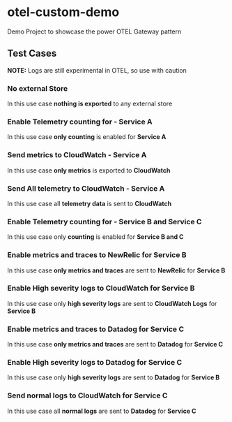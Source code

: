 # otel-custom-demo
Demo Project to showcase the power OTEL Gateway pattern

## Test Cases

**NOTE:** Logs are still experimental in OTEL, so use with caution

### No external Store

In this use case **nothing is exported** to any external store

### Enable Telemetry counting for - Service A

In this use case **only counting** is enabled for **Service A**

### Send metrics to CloudWatch - Service A

In this use case **only metrics** is exported to **CloudWatch**

### Send All telemetry to CloudWatch - Service A

In this use case all **telemetry data** is sent to **CloudWatch**

### Enable Telemetry counting for - Service B and Service C

In this use case only **counting** is enabled for **Service B and C**

### Enable metrics and traces to NewRelic for Service B

In this use case **only metrics and traces** are sent to **NewRelic** for **Service B**

### Enable High severity logs to CloudWatch for Service B

In this use case only **high severity logs** are sent to **CloudWatch Logs** for **Service B**

### Enable metrics and traces to Datadog for Service C

In this use case **only metrics and traces** are sent to **Datadog** for **Service C**

### Enable High severity logs to Datadog for Service C

In this use case only **high severity logs** are sent to **Datadog** for **Service B**

### Send normal logs to CloudWatch for Service C

In this use case all **normal logs** are sent to **Datadog** for **Service C**